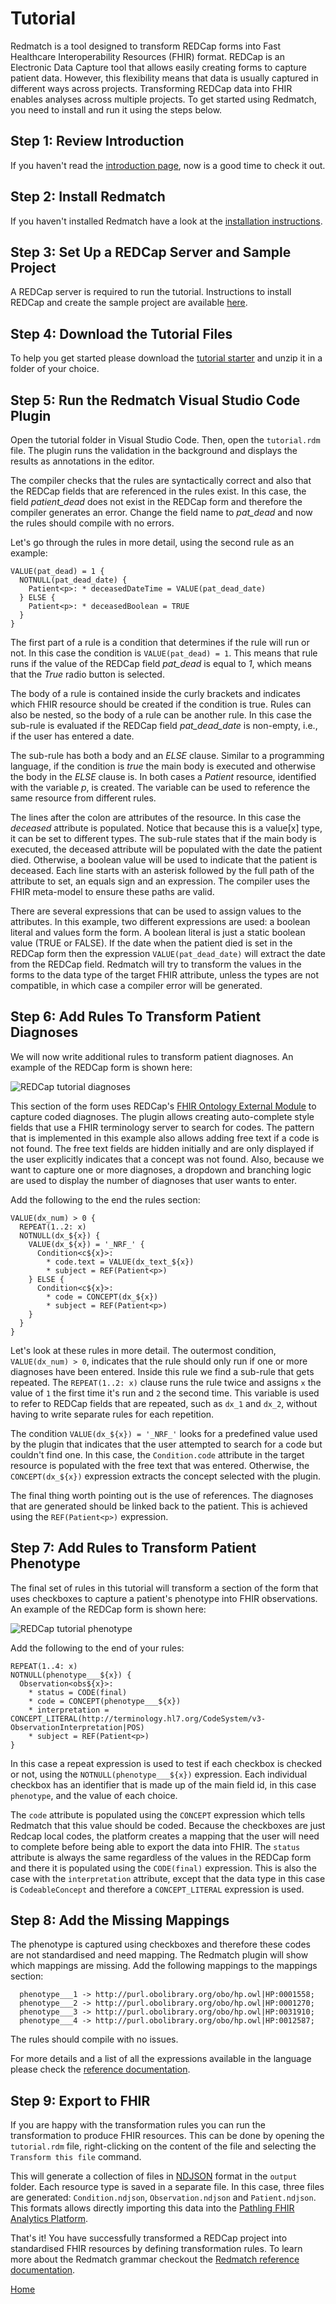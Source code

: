 # Tutorial

Redmatch is a tool designed to transform REDCap forms into Fast Healthcare Interoperability Resources (FHIR) format. REDCap is an Electronic Data Capture tool that allows easily creating forms to capture patient data. However, this flexibility means that data is usually captured in different ways across projects. Transforming REDCap data into FHIR enables analyses across multiple projects. To get started using Redmatch, you need to install and run it using the steps below.

## Step 1: Review Introduction

If you haven't read the [introduction page](./introduction.html), now is a good time to check it out.

## Step 2: Install Redmatch

If you haven't installed Redmatch have a look at the [installation instructions](./installation.html).

## Step 3: Set Up a REDCap Server and Sample Project

A REDCap server is required to run the tutorial. Instructions to install REDCap and create the sample project are available [here](./redcap.html).

## Step 4: Download the Tutorial Files

To help you get started please download the [tutorial starter](./files/tutorial_starter.zip) and unzip it in a folder of your choice.

## Step 5: Run the Redmatch Visual Studio Code Plugin

Open the tutorial folder in Visual Studio Code. Then, open the `tutorial.rdm` file. The plugin runs the validation in the background and displays the results as annotations in the editor.

The compiler checks that the rules are syntactically correct and also that the REDCap fields that are referenced in the rules exist. In this case, the field _patient\_dead_ does not exist in the REDCap form and therefore the compiler generates an error. Change the field name to _pat\_dead_ and now the rules should compile with no errors.

Let's go through the rules in more detail, using the second rule as an example:

```
VALUE(pat_dead) = 1 {
  NOTNULL(pat_dead_date) {
    Patient<p>: * deceasedDateTime = VALUE(pat_dead_date)
  } ELSE {
    Patient<p>: * deceasedBoolean = TRUE
  }
}
```

The first part of a rule is a condition that determines if the rule will run or not. In this case the condition is `VALUE(pat_dead) = 1`. This means that rule runs if the value of the REDCap field _pat\_dead_ is equal to _1_, which means that the _True_ radio button is selected.

The body of a rule is contained inside the curly brackets and indicates which FHIR resource should be created if the condition is true. Rules can also be nested, so the body of a rule can be another rule. In this case the sub-rule is evaluated if the REDCap field _pat_dead_date_ is non-empty, i.e., if the user has entered a date.

The sub-rule has both a body and an _ELSE_ clause. Similar to a programming language, if the condition is _true_ the main body is executed and otherwise the body in the _ELSE_ clause is. In both cases a _Patient_ resource, identified with the variable _p_, is created. The variable can be used to reference the same resource from different rules.

The lines after the colon are attributes of the resource. In this case the _deceased_ attribute is populated. Notice that because this is a value\[x\] type, it can be set to different types. The sub-rule states that if the main body is executed, the deceased attribute will be populated with the date the patient died. Otherwise, a boolean value will be used to indicate that the patient is deceased. Each line starts with an asterisk followed by the full path of the attribute to set, an equals sign and an expression. The compiler uses the FHIR meta-model to ensure these paths are valid.

There are several expressions that can be used to assign values to the attributes. In this example, two different expressions are used: a boolean literal and values form the form. A boolean literal is just a static boolean value (TRUE or FALSE). If the date when the patient died is set in the REDCap form then the expression `VALUE(pat_dead_date)` will extract the date from the REDCap field. Redmatch will try to transform the values in the forms to the data type of the target FHIR attribute, unless the types are not compatible, in which case a compiler error will be generated.

## Step 6: Add Rules To Transform Patient Diagnoses

We will now write additional rules to transform patient diagnoses. An example of the REDCap form is shown here:

![REDCap tutorial diagnoses](img/redmatch_tutorial_rules_dx.png?raw=true "REDCap tutorial diagnoses")

This section of the form uses REDCap's [FHIR Ontology External Module](https://github.com/aehrc/redcap_fhir_ontology_provider) to capture coded diagnoses. The plugin allows creating auto-complete style fields that use a FHIR terminology server to search for codes. The pattern that is implemented in this example also allows adding free text if a code is not found. The free text fields are hidden initially and are only displayed if the user explicitly indicates that a concept was not found. Also, because we want to capture one or more diagnoses, a dropdown and branching logic are used to display the number of diagnoses that user wants to enter.

Add the following to the end the rules section:

```
VALUE(dx_num) > 0 {
  REPEAT(1..2: x)
  NOTNULL(dx_${x}) {
    VALUE(dx_${x}) = '_NRF_' {
      Condition<c${x}>: 
        * code.text = VALUE(dx_text_${x})
        * subject = REF(Patient<p>)
    } ELSE {
      Condition<c${x}>: 
        * code = CONCEPT(dx_${x})
        * subject = REF(Patient<p>)
    }
  }
}
```

Let's look at these rules in more detail. The outermost condition, `VALUE(dx_num) > 0`, indicates that the rule should only run if one or more diagnoses have been entered. Inside this rule we find a sub-rule that gets repeated. The `REPEAT(1..2: x)` clause runs the rule twice and assigns `x` the value of `1` the first time it's run and `2` the second time. This variable is used to refer to REDCap fields that are repeated, such as `dx_1` and `dx_2`, without having to write separate rules for each repetition.

The condition `VALUE(dx_${x}) = '_NRF_'` looks for a predefined value used by the plugin that indicates that the user attempted to search for a code but couldn't find one. In this case, the `Condition.code` attribute in the target resource is populated with the free text that was entered. Otherwise, the `CONCEPT(dx_${x})` expression extracts the concept selected with the plugin.

The final thing worth pointing out is the use of references. The diagnoses that are generated should be linked back to the patient. This is achieved using the `REF(Patient<p>)` expression.


## Step 7: Add Rules to Transform Patient Phenotype

The final set of rules in this tutorial will transform a section of the form that uses checkboxes to capture a patient's phenotype into FHIR observations. An example of the REDCap form is shown here:

![REDCap tutorial phenotype](img/redmatch_tutorial_rules_phenotype.png?raw=true "REDCap tutorial phenotype")

Add the following to the end of your rules:

```
REPEAT(1..4: x)
NOTNULL(phenotype___${x}) {
  Observation<obs${x}>:
    * status = CODE(final)
    * code = CONCEPT(phenotype___${x})
    * interpretation = CONCEPT_LITERAL(http://terminology.hl7.org/CodeSystem/v3-ObservationInterpretation|POS)
    * subject = REF(Patient<p>)
}
```

In this case a repeat expression is used to test if each checkbox is checked or not, using the `NOTNULL(phenotype___${x})` expression. Each individual checkbox has an identifier that is made up of the main field id, in this case `phenotype`, and the value of each choice.

The `code` attribute is populated using the `CONCEPT` expression which tells Redmatch that this value should be coded. Because the checkboxes are just Redcap local codes, the platform creates a mapping that the user will need to complete before being able to export the data into FHIR. The `status` attribute is always the same regardless of the values in the REDCap form and there it is populated using the `CODE(final)` expression. This is also the case with the `interpretation` attribute, except that the data type in this case is `CodeableConcept` and therefore a `CONCEPT_LITERAL` expression is used.

## Step 8: Add the Missing Mappings

The phenotype is captured using checkboxes and therefore these codes are not standardised and need mapping. The Redmatch plugin will show which mappings are missing. Add the following mappings to the mappings section:

```
  phenotype___1 -> http://purl.obolibrary.org/obo/hp.owl|HP:0001558;
  phenotype___2 -> http://purl.obolibrary.org/obo/hp.owl|HP:0001270;
  phenotype___3 -> http://purl.obolibrary.org/obo/hp.owl|HP:0031910;
  phenotype___4 -> http://purl.obolibrary.org/obo/hp.owl|HP:0012587;
```

The rules should compile with no issues.

For more details and a list of all the expressions available in the language please check the [reference documentation](./reference.html).

## Step 9: Export to FHIR

If you are happy with the transformation rules you can run the transformation to produce FHIR resources. This can be done by opening the `tutorial.rdm` file, right-clicking on the content of the file and selecting the `Transform this file` command. 

This will generate a collection of files in [NDJSON](http://ndjson.org/) format in the `output` folder. Each resource type is saved in a separate file. In this case, three files are generated: `Condition.ndjson`, `Observation.ndjson` and `Patient.ndjson`. This formats allows directly importing this data into the [Pathling FHIR Analytics Platform](https://pathling.csiro.au/docs/import.html).

That's it! You have successfully transformed a REDCap project into standardised FHIR resources by defining transformation rules. To learn more about the Redmatch grammar checkout the [Redmatch reference documentation](reference.md).

[Home](./index.html)
